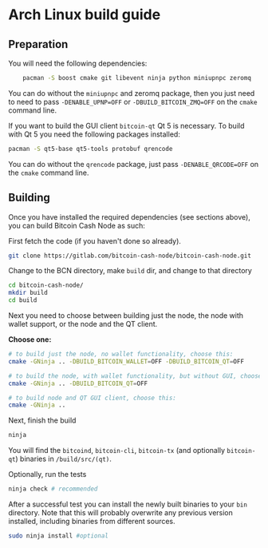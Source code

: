 # Arch Linux build guide

## Preparation

You will need the following dependencies:

```bash
    pacman -S boost cmake git libevent ninja python miniupnpc zeromq
```

You can do without the `miniupnpc` and zeromq package, then you just need to need to pass
`-DENABLE_UPNP=OFF` or `-DBUILD_BITCOIN_ZMQ=OFF` on the `cmake` command line.

If you want to build the GUI client `bitcoin-qt` Qt 5 is necessary.
To build with Qt 5 you need the following packages installed:

```bash
pacman -S qt5-base qt5-tools protobuf qrencode
```

You can do without the `qrencode` package, just pass `-DENABLE_QRCODE=OFF` on
the `cmake` command line.

## Building

Once you have installed the required dependencies (see sections above), you can
build Bitcoin Cash Node as such:

First fetch the code (if you haven't done so already).

```bash
git clone https://gitlab.com/bitcoin-cash-node/bitcoin-cash-node.git
```

Change to the BCN directory, make `build` dir, and change to that directory

```bash
cd bitcoin-cash-node/
mkdir build
cd build
```

Next you need to choose between building just the node, the node with wallet support,
or the node and the QT client.

**Choose one:**

```bash
# to build just the node, no wallet functionality, choose this:
cmake -GNinja .. -DBUILD_BITCOIN_WALLET=OFF -DBUILD_BITCOIN_QT=OFF
```

```bash
# to build the node, with wallet functionality, but without GUI, choose this:
cmake -GNinja .. -DBUILD_BITCOIN_QT=OFF
```

```bash
# to build node and QT GUI client, choose this:
cmake -GNinja ..
```

Next, finish the build

```bash
ninja
```

You will find the `bitcoind`, `bitcoin-cli`, `bitcoin-tx` (and optionally `bitcoin-qt`)
binaries in `/build/src/(qt)`.

Optionally, run the tests

```bash
ninja check # recommended
```

After a successful test you can install the newly built binaries to your `bin` directory.
Note that this will probably overwrite any previous version installed, including
binaries from different sources.

```bash
sudo ninja install #optional
```

